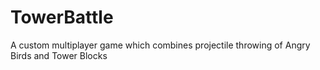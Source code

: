 # TowerBattle
A custom multiplayer game which combines projectile throwing of Angry Birds and Tower Blocks
